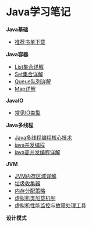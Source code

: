 # Java学习笔记
**Java基础**  
* [推荐书单下载](https://github.com/lvCmx/study/blob/master/note/java/%E4%B9%A6%E5%8D%95/%E4%B9%A6%E5%8D%95.md)  

**Java容器**  
* [List集合详解](https://github.com/lvCmx/study/blob/master/note/java/java%E5%AE%B9%E5%99%A8/List.md)  
* [Set集合详解](https://github.com/lvCmx/study/blob/master/note/java/java%E5%AE%B9%E5%99%A8/Set.md)  
* [Queue队列详解](https://github.com/lvCmx/study/blob/master/note/java/java%E5%AE%B9%E5%99%A8/Queue.md)  
* [Map详解](https://github.com/lvCmx/study/blob/master/note/java/java%E5%AE%B9%E5%99%A8/Map.md)  

**JavaIO**  
* [常见IO类型](https://github.com/lvCmx/study/blob/master/note/java/javaIO/javaIO.md)  

**Java多线程**  
* [Java多线程编程核心技术](https://github.com/lvCmx/study/blob/master/note/java/Java%E5%A4%9A%E7%BA%BF%E7%A8%8B%E7%BC%96%E7%A8%8B%E6%A0%B8%E5%BF%83%E6%8A%80%E6%9C%AF/index.md)  
* [java并发编程](https://github.com/lvCmx/study/blob/master/note/java/java%E5%B9%B6%E5%8F%91%E7%BC%96%E7%A8%8B/index.md)  
* [java高并发编程详解](https://github.com/lvCmx/study/blob/master/note/java/java%E9%AB%98%E5%B9%B6%E5%8F%91%E7%BC%96%E7%A8%8B%E8%AF%A6%E8%A7%A3/index.md)

**JVM**
* [JVM内存区域详解](https://github.com/lvCmx/study/blob/master/note/java/jvm/JVM%E5%86%85%E5%AD%98%E5%8C%BA%E5%9F%9F.md)  
* [垃圾收集器](https://github.com/lvCmx/study/blob/master/note/java/jvm/%E5%9E%83%E5%9C%BE%E6%94%B6%E9%9B%86%E5%99%A8.md)  
* [内存分配策略](https://github.com/lvCmx/study/blob/master/note/java/jvm/%E5%86%85%E5%AD%98%E5%88%86%E9%85%8D%E7%AD%96%E7%95%A5.md)  
* [虚拟机类加载机制](https://github.com/lvCmx/study/blob/master/note/java/jvm/)  
* [虚拟机性能监控与故障处理工具](https://github.com/lvCmx/study/blob/master/note/java/jvm/%E8%99%9A%E6%8B%9F%E6%9C%BA%E6%80%A7%E8%83%BD%E7%9B%91%E6%8E%A7%E4%B8%8E%E6%95%85%E9%9A%9C%E5%A4%84%E7%90%86%E5%B7%A5%E5%85%B7.md)

**设计模式**  
